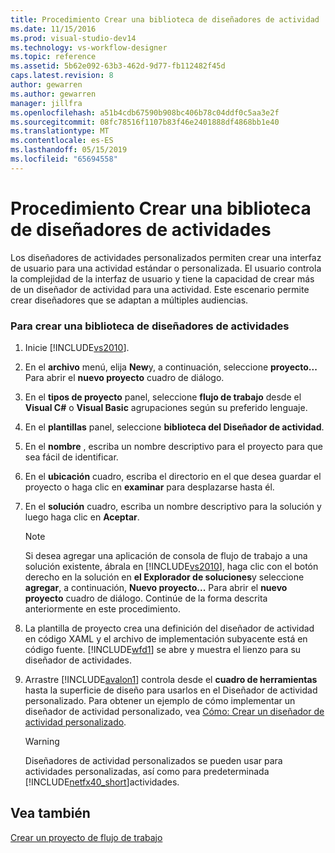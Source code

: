 ```yaml
---
title: Procedimiento Crear una biblioteca de diseñadores de actividad | Documentos de Microsoft
ms.date: 11/15/2016
ms.prod: visual-studio-dev14
ms.technology: vs-workflow-designer
ms.topic: reference
ms.assetid: 5b62e092-63b3-462d-9d77-fb112482f45d
caps.latest.revision: 8
author: gewarren
ms.author: gewarren
manager: jillfra
ms.openlocfilehash: a51b4cdb67590b908bc406b78c04ddf0c5aa3e2f
ms.sourcegitcommit: 08fc78516f1107b83f46e2401888df4868bb1e40
ms.translationtype: MT
ms.contentlocale: es-ES
ms.lasthandoff: 05/15/2019
ms.locfileid: "65694558"
---
```

# <a name="how-to-create-an-activity-designer-library"></a>Procedimiento Crear una biblioteca de diseñadores de actividades
Los diseñadores de actividades personalizados permiten crear una interfaz de usuario para una actividad estándar o personalizada. El usuario controla la complejidad de la interfaz de usuario y tiene la capacidad de crear más de un diseñador de actividad para una actividad. Este escenario permite crear diseñadores que se adaptan a múltiples audiencias.  
  
### <a name="to-create-an-activity-designer-library"></a>Para crear una biblioteca de diseñadores de actividades  
  
1. Inicie [!INCLUDE[vs2010](../includes/vs2010-md.md)].  
  
2. En el **archivo** menú, elija **New**y, a continuación, seleccione **proyecto...** Para abrir el **nuevo proyecto** cuadro de diálogo.  
  
3. En el **tipos de proyecto** panel, seleccione **flujo de trabajo** desde el **Visual C#** o **Visual Basic** agrupaciones según su preferido lenguaje.  
  
4. En el **plantillas** panel, seleccione **biblioteca del Diseñador de actividad**.  
  
5. En el **nombre** , escriba un nombre descriptivo para el proyecto para que sea fácil de identificar.  
  
6. En el **ubicación** cuadro, escriba el directorio en el que desea guardar el proyecto o haga clic en **examinar** para desplazarse hasta él.  
  
7. En el **solución** cuadro, escriba un nombre descriptivo para la solución y luego haga clic en **Aceptar**.  
  
    > [!NOTE]
    > Si desea agregar una aplicación de consola de flujo de trabajo a una solución existente, ábrala en [!INCLUDE[vs2010](../includes/vs2010-md.md)], haga clic con el botón derecho en la solución en **el Explorador de soluciones**y seleccione **agregar**, a continuación, **Nuevo proyecto...** Para abrir el **nuevo proyecto** cuadro de diálogo. Continúe de la forma descrita anteriormente en este procedimiento.  
  
8. La plantilla de proyecto crea una definición del diseñador de actividad en código XAML y el archivo de implementación subyacente está en código fuente. [!INCLUDE[wfd1](../includes/wfd1-md.md)] se abre y muestra el lienzo para su diseñador de actividades.  
  
9. Arrastre [!INCLUDE[avalon1](../includes/avalon1-md.md)] controla desde el **cuadro de herramientas** hasta la superficie de diseño para usarlos en el Diseñador de actividad personalizado.  Para obtener un ejemplo de cómo implementar un diseñador de actividad personalizado, vea [Cómo: Crear un diseñador de actividad personalizado](https://msdn.microsoft.com/library/2f3aade6-facc-44ef-9657-a407ef8b9b31).  
  
    > [!WARNING]
    > Diseñadores de actividad personalizados se pueden usar para actividades personalizadas, así como para predeterminada [!INCLUDE[netfx40_short](../includes/netfx40-short-md.md)]actividades.  
  
## <a name="see-also"></a>Vea también  
 [Crear un proyecto de flujo de trabajo](../workflow-designer/creating-a-workflow-project.md)